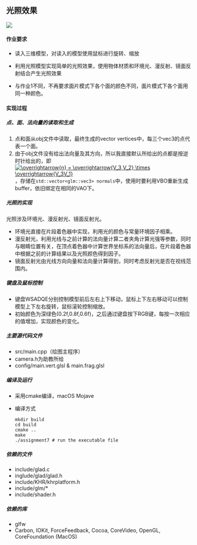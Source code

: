 ## 光照效果

![](http://pic.qianl.in/uploads/big/f949121fbe084c41b934eba632746e08.gif)

#### 作业要求

* 读入三维模型，对读入的模型使用鼠标进行旋转、缩放

* 利用光照模型实现简单的光照效果，使用物体材质和环境光、漫反射、镜面反射结合产生光照效果

* 与作业1不同，不再要求面片模式下各个面的颜色不同，面片模式下各个面用同一种颜色。

#### 实现过程

##### 点、面、法向量的读取和生成

1. 点和面从obj文件中读取，最终生成的vector vertices中，每三个vec3的点代表一个面。
2. 由于obj文件没有给出法向量及其方向，所以我直接默认所给出的点都是按逆时针给出的，即<a href="https://www.codecogs.com/eqnedit.php?latex=\overrightarrow{n}&space;=&space;\overrightarrow{V_3&space;V_2}&space;\times&space;\overrightarrow{V_3V_1}" target="_blank"><img src="https://latex.codecogs.com/gif.latex?\overrightarrow{n}&space;=&space;\overrightarrow{V_3&space;V_2}&space;\times&space;\overrightarrow{V_3V_1}" title="\overrightarrow{n} = \overrightarrow{V_3 V_2} \times \overrightarrow{V_3V_1}" /></a>，存储在`std::vector<glm::vec3> normals`中，使用时要利用VBO重新生成buffer，依旧绑定在相同的VAO下。

##### 光照的实现

光照涉及环境光、漫反射光、镜面反射光。

* 环境光直接在片段着色器中实现，利用光的颜色与常量环境因子相乘。
* 漫反射光，利用光线与之前计算的法向量计算二者夹角计算光强等参数，同时与眼睛位置有关，在顶点着色器中计算世界坐标系的法向量后，在片段着色器中根据之前的计算结果以及光照颜色得到因子。
* 镜面反射光由光线方向向量和法向量计算得到，同时考虑反射光是否在视线范围内。

##### 键盘及鼠标控制

* 键盘WSADQE分别控制模型前后左右上下移动，鼠标上下左右移动可以控制模型上下左右旋转，鼠标滚轮控制缩放。
* 初始颜色为深绿色(0.2f,0.8f,0.6f)，之后通过键盘按下RGB键，每按一次相应的值增加，实现颜色的变化。

##### 主要源代码文件

- src/main.cpp（绘图主程序）
- camera.h为助教所给
- config/main.vert.glsl & main.frag.glsl

##### 编译及运行

* 采用cmake编译，macOS Mojave

* 编译方式

  ```shell
  mkdir build
  cd build
  cmake ..
  make
  ./assignment7 # run the executable file
  ```

##### 依赖的文件

* include/glad.c
* inglude/glad/glad.h
* include/KHR/khrplatform.h
* include/glm/*
* include/shader.h

##### 依赖的库

* glfw
* Carbon, IOKit, ForceFeedback, Cocoa, CoreVideo, OpenGL, CoreFoundation (MacOS)
